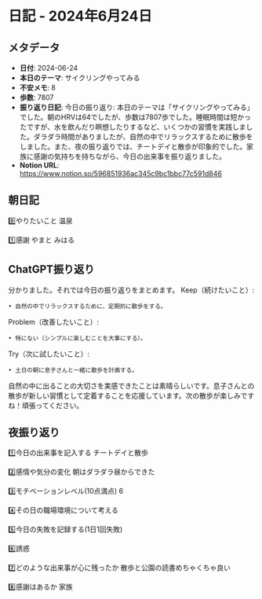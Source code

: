 # 日記 - 2024年6月24日

## メタデータ
- **日付**: 2024-06-24
- **本日のテーマ**: サイクリングやってみる
- **不安メモ**: 8
- **歩数**: 7807
- **振り返り日記**: 今日の振り返り:
本日のテーマは「サイクリングやってみる」でした。朝のHRVは64でしたが、歩数は7807歩でした。睡眠時間は短かったですが、水を飲んだり瞑想したりするなど、いくつかの習慣を実践しました。ダラダラ時間がありましたが、自然の中でリラックスするために散歩をしました。また、夜の振り返りでは、チートデイと散歩が印象的でした。家族に感謝の気持ちを持ちながら、今日の出来事を振り返りました。
- **Notion URL**: https://www.notion.so/596851936ac345c9bc1bbc77c591d846

## 朝日記
0️⃣やりたいこと
温泉

1️⃣感謝
やまと
みはる

## ChatGPT振り返り
分かりました。それでは今日の振り返りをまとめます。
Keep（続けたいこと）:
```plain text
• 自然の中でリラックスするために、定期的に散歩をする。
```

Problem（改善したいこと）:
```plain text
• 特にない（シンプルに楽しむことを大事にする）。
```

Try（次に試したいこと）:
```plain text
• 土日の朝に息子さんと一緒に散歩を計画する。
```

自然の中に出ることの大切さを実感できたことは素晴らしいです。息子さんとの散歩が新しい習慣として定着することを応援しています。次の散歩が楽しみですね！頑張ってください。

## 夜振り返り
1️⃣今日の出来事を記入する
チートデイと散歩

2️⃣感情や気分の変化
朝はダラダラ昼からできた

3️⃣モチベーションレベル(10点満点)
6

4️⃣その日の職場環境について考える

5️⃣今日の失敗を記録する(1日1回失敗)

6️⃣誘惑

7️⃣どのような出来事が心に残ったか
散歩と公園の読書めちゃくちゃ良い

8️⃣感謝はあるか
家族